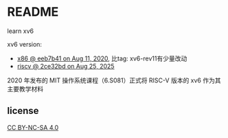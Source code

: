 # README
learn xv6

xv6 version:
- [x86 @ eeb7b41 on Aug 11, 2020](https://github.com/mit-pdos/xv6-public), 比tag: xv6-rev11有少量改动
- [riscv @ 2ce32bd on Aug 25, 2025](https://github.com/mit-pdos/xv6-riscv)

2020 年发布的 MIT 操作系统课程（6.S081）正式将 RISC-V 版本的 xv6 作为其主要教学材料

## license
[CC BY-NC-SA 4.0](https://creativecommons.org/licenses/by-nc-sa/4.0/) 